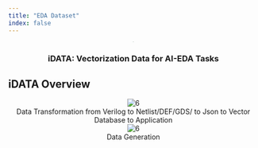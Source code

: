 ```yaml
---
title: "EDA Dataset"
index: false
---
```



<center><img src="/res/images/logo/AiEDA.png" alt="6" style="zoom:7%;"/></center>

<div align="center">
<h3>  iDATA: Vectorization Data for AI-EDA Tasks</h3>
</div>

## **iDATA Overview**

<center><img src="/res/images/aieda/datavector.png" alt="6" style="zoom:100%;"/></center>
<center>Data Transformation from Verilog to Netlist/DEF/GDS/ to Json to Vector Database to Application</center>


<center><img src="/res/images/aieda/ibm.png" alt="6" style="zoom:100%;"/></center>
<center>Data Generation</center>

